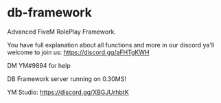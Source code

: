 # db-framework
Advanced FiveM RolePlay Framework.

You have full explanation about all functions and more in our discord ya'll welcome to join us: https://discord.gg/aFHTgKWH

DM YM#9894 for help

DB Framework server running on 0.30MS!

YM Studio: https://discord.gg/XBGJUrhbtK
